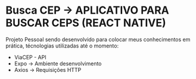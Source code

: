 # Busca CEP -> APLICATIVO PARA BUSCAR CEPS (REACT NATIVE)

Projeto Pessoal sendo desenvolvido para colocar meus conhecimentos em prática,
técnologias utilizadas até o momento:

- ViaCEP - API 
- Expo -> Ambiente desenvolvimento
- Axios -> Requisições HTTP
